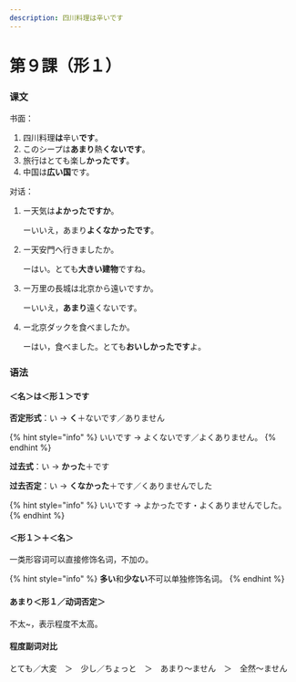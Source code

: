 ```yaml
---
description: 四川料理は辛いです
---
```


# 第９課（形１）

### 课文

书面：

1. 四川料理**は**辛い**です**。
2. このシープは**あまり**熱**くないです**。
3. 旅行はとても楽し**かったです**。
4. 中国は**広い国**です。

对话：

1. ー天気は**よかったですか**。

   ーいいえ，あまり**よくなかったです**。

2. ー天安門へ行きましたか。

   ーはい。とても**大きい建物**ですね。

3. ー万里の長城は北京から遠いですか。

   ーいいえ，**あまり**遠くないです。

4. ー北京ダックを食べましたか。

   ーはい，食べました。とても**おいしかったです**よ。

### 语法

#### ＜名＞は＜形１＞です

**否定形式**：い → **く**＋ないです／ありません

{% hint style="info" %}
いいです → よくないです／よくありません。
{% endhint %}

**过去式**：い → **かった**＋です

**过去否定**：い → **くなかった**＋です／くありませんでした

{% hint style="info" %}
いいです → よかったです・よくありませんでした。
{% endhint %}

#### ＜形１＞＋＜名＞

一类形容词可以直接修饰名词，不加の。

{% hint style="info" %}
**多い**和**少ない**不可以单独修饰名词。
{% endhint %}

#### あまり＜形１／动词否定＞

不太~，表示程度不太高。

#### 程度副词对比

とても／大変　＞　少し／ちょっと　＞　あまり～ません　＞　全然～ません

